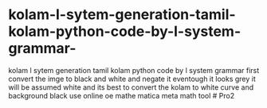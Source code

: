# kolam-l-sytem-generation-tamil-kolam-python-code-by-l-system-grammar-
kolam l sytem generation  tamil kolam python code by l system grammar 
first convert the imge to black and white and negate it  eventough it looks grey it will be assumed white and its best to convert the kolam to white curve and background black use online oe mathe matica meta math tool
#   P r o 2  
 